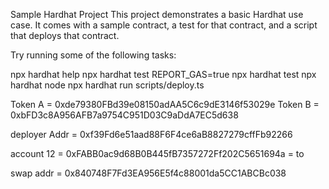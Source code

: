 Sample Hardhat Project
This project demonstrates a basic Hardhat use case. It comes with a sample contract, a test for that contract, and a script that deploys that contract.

Try running some of the following tasks:

npx hardhat help
npx hardhat test
REPORT_GAS=true npx hardhat test
npx hardhat node
npx hardhat run scripts/deploy.ts

Token A = 0xde79380FBd39e08150adAA5C6c9dE3146f53029e
Token B = 0xbFD3c8A956AFB7a9754C951D03C9aDdA7EC5d638

deployer Addr = 0xf39Fd6e51aad88F6F4ce6aB8827279cffFb92266

account 12 = 0xFABB0ac9d68B0B445fB7357272Ff202C5651694a  = to

swap addr = 0x840748F7Fd3EA956E5f4c88001da5CC1ABCBc038
